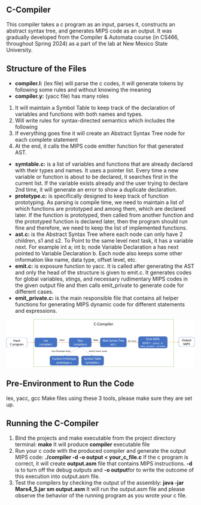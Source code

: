 ## C-Compiler
This compiler takes a c program as an input, parses it, constructs an abstract syntax tree, and generates MIPS code as an output. It was gradually developed from the Compiler & Automata course (in CS466, throughout Spring 2024) as a part of the lab at New Mexico State University.

## Structure of the Files
- **compiler.l:** (lex file) will parse the c codes, it will generate tokens by following some rules and without knowing the meaning
- **compiler.y:** (yacc file) has many roles
1. It will maintain a Symbol Table to keep track of the declaration of variables and functions with both names and types.
2. Will write rules for syntax-directed semantics which includes the following
3. If everything goes fine it will create an Abstract Syntax Tree node for each complete statement
4. At the end, it calls the MIPS code emitter function for that generated AST.
- **symtable.c:** is a list of variables and functions that are already declared with their types and names. It uses a pointer list. Every time a new variable or function is about to be declared, it searches first in the current list. If the variable exists already and the user trying to declare 2nd time, it will generate an error to show a duplicate declaration.
- **prototype.c:** is specifically designed to keep track of function prototyping. As parsing is compile time, we need to maintain a list of which functions are prototyped and among them, which are declared later. If the function is prototyped, then called from another function and the prototyped function is declared later, then the program should run fine and therefore, we need to keep the list of implemented functions.
- **ast.c:**  is the Abstract Syntax Tree where each node can only have 2 children, s1 and s2. To Point to the same level next task, it has a variable next. For example int a; int b; node Variable Declaration a has next pointed to Variable Declaration b. Each node also keeps some other information like name, data type, offset level, etc.
- **emit.c:** is exposure function to yacc. It is called after generating the AST and only the head of the structure is given to emit.c. It generates codes for global variables, stings, and necessary rudimentary MIPS codes in the given output file and then calls emit_private to generate code for different cases.
- **emit_private.c:** is the main responsible file that contains all helper functions for generating MIPS dynamic code for different statements and expressions. 

![Structure of C-Compiler](https://github.com/AbdurRazzakRana/C-Compiler/blob/main/c-compiler-architecture.png)

## Pre-Environment to Run the Code
lex, yacc, gcc 
Make files using these 3 tools, please make sure they are set up.

## Running the C-Compiler
1. Bind the projects and make executable from the project directory terminal: **make**
   It will produce **compiler** executable file
2. Run your c code with the produced compiler and generate the output MIPS code: **./compiler -d -o output < your_c_file.c**
   If the c program is correct, it will create **output.asm** file that contains MIPS instructions. **-d** is to turn off the debug outputs and **-o output**for to write the outcome of this execution into output.asm file.
3. Test the compilers by checking the output of the assembly: **java -jar Mars4_5.jar sm output.asm**
   It will run the output.asm file and please observe the behavior of the running program as you wrote your c file.
